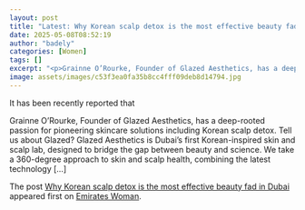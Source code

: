 ```yaml
---
layout: post
title: "Latest: Why Korean scalp detox is the most effective beauty fad in Dubai"
date: 2025-05-08T08:52:19
author: "badely"
categories: [Women]
tags: []
excerpt: "<p>Grainne O’Rourke, Founder of Glazed Aesthetics, has a deep-rooted passion for pioneering skincare solutions including Korean scalp detox. Tell us a"
image: assets/images/c53f3ea0fa35b8cc4fff09deb8d14794.jpg
---
```


It has been recently reported that <p>Grainne O’Rourke, Founder of Glazed Aesthetics, has a deep-rooted passion for pioneering skincare solutions including Korean scalp detox. Tell us about Glazed? Glazed Aesthetics is Dubai’s first Korean-inspired skin and scalp lab, designed to bridge the gap between beauty and science. We take a 360-degree approach to skin and scalp health, combining the latest technology [&#8230;]</p>
<p>The post <a href="https://emirateswoman.com/why-korean-scalp-detox-is-the-most-effective-beauty-fad-in-dubai/" rel="nofollow">Why Korean scalp detox is the most effective beauty fad in Dubai</a> appeared first on <a href="https://emirateswoman.com" rel="nofollow">Emirates Woman</a>.</p>

